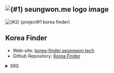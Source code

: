 ![ (#1) seungwon.me logo image](https://github.com/user-attachments/assets/93fcab9f-5afb-46c7-994b-5d418965d8ef)
---

![ (#2) (project#1 korea finder) ](https://github.com/user-attachments/assets/e4410285-863e-4f8d-8a81-ffe8e23a871e)
## Korea Finder 
* Web-site: [korea-finder.seungwon.tech](https://korea-finder.seungwon.tech/)
* Github Repository: [Korea Finder](https://github.com/seungwon-me/KoreaFinder)
<details>
<summary>SRS</summary>
<div markdown="1">

# Korea Finder소프트웨어 요구사항 명세서

## **1. 개요**

### **1.1 목적**

본 문서는 한국 맛집 찾기 웹 애플리케이션의 소프트웨어 요구사항을 정의하고 명세하기 위해 작성되었습니다. 이 시스템은 사용자가 한국 내 맛집을 검색하고, 위치를 확인하며, 리뷰를 작성할 수 있는 종합적인 플랫폼을 제공합니다.

### **1.2 범위**

- **제품명**: 한국 맛집 찾기 (Korea Store Finder)
- **대상 사용자**: 한국 내 맛집을 찾고자 하는 일반 사용자, 맛집 정보를 관리하는 관리자
- **주요 기능**: 맛집 검색, 지도 기반 위치 표시, 리뷰 시스템, 관리자 기능

### **1.3 정의 및 약어**

- **UI**: User Interface (사용자 인터페이스)
- **API**: Application Programming Interface
- **RLS**: Row Level Security (행 수준 보안)
- **PWA**: Progressive Web Application

## **2. 전체 시스템 설명**

### **2.1 제품 관점**

한국 맛집 찾기는 웹 기반 애플리케이션으로, 다음과 같은 외부 시스템과 연동됩니다:

- **Kakao Maps API**: 지도 표시 및 위치 서비스
- **Supabase**: 백엔드 데이터베이스 및 실시간 기능
- **Netlify**: 호스팅 및 배포 플랫폼

### **2.2 제품 기능**

1. **맛집 정보 관리**
    - 맛집 추가, 수정, 삭제
    - 카테고리별 분류
    - 주소 및 위치 정보 관리
2. **지도 기반 서비스**
    - 카카오맵 연동
    - 실시간 위치 표시
    - 거리 계산 및 정렬
3. **리뷰 시스템**
    - 별점 평가 (1-5점)
    - 텍스트 리뷰 작성
    - 실시간 리뷰 업데이트
4. **검색 및 필터링**
    - 키워드 검색
    - 카테고리별 필터링
    - 거리순 정렬
5. **관리자 기능**
    - 맛집 및 리뷰 관리
    - 통계 및 모니터링

### **2.3 사용자 특성**

- **일반 사용자**: 맛집 정보를 검색하고 리뷰를 작성하는 사용자
- **관리자**: 시스템 전반을 관리하고 부적절한 콘텐츠를 제거하는 사용자

### **2.4 제약사항**

- 웹 브라우저 환경에서만 동작
- 인터넷 연결 필수
- 위치 서비스 권한 필요 (선택적)
- 카카오맵 API 사용량 제한

## **3. 시스템 요구사항**

### **3.1 기능적 요구사항**

### **3.1.1 맛집 관리 기능**

- **FR-001**: 사용자는 새로운 맛집을 추가할 수 있어야 한다.
    - 입력 항목: 상점명, 주소, 카테고리, 카카오맵 URL
    - 폼 입력 또는 JSON 형식 입력 지원
    - 카카오맵 URL 입력 시 자동 정보 추출
- **FR-002**: 시스템은 맛집 목록을 표시해야 한다.
    - 페이지네이션 지원 (페이지당 4개 항목)
    - 카테고리별 필터링
    - 키워드 검색 기능
- **FR-003**: 관리자는 맛집 정보를 수정/삭제할 수 있어야 한다.
    - 관리자 인증 필요
    - 맛집 삭제 시 관련 리뷰 자동 삭제

### **3.1.2 지도 기능**

- **FR-004**: 시스템은 카카오맵을 통해 맛집 위치를 표시해야 한다.
    - 맛집별 마커 표시
    - 마커 클릭 시 상세 정보 표시
- **FR-005**: 사용자의 현재 위치를 표시할 수 있어야 한다.
    - GPS 기반 위치 확인
    - 위치 권한 요청
    - 위치 기반 거리 계산
- **FR-006**: 맛집까지의 거리를 계산하고 표시해야 한다.
    - Haversine 공식 사용
    - km/m 단위 표시
    - 거리순 정렬 기능

### **3.1.3 리뷰 시스템**

- **FR-007**: 사용자는 맛집에 대한 리뷰를 작성할 수 있어야 한다.
    - 별점 평가 (1-5점)
    - 텍스트 리뷰
    - 작성자명 입력
- **FR-008**: 시스템은 리뷰 목록을 표시해야 한다.
    - 최신순 정렬
    - 무한 스크롤 또는 페이지네이션
    - 평균 별점 계산
- **FR-009**: 관리자는 부적절한 리뷰를 삭제할 수 있어야 한다.
    - 관리자 권한 확인
    - 삭제 확인 다이얼로그

### **3.1.4 검색 및 필터링**

- **FR-010**: 사용자는 맛집을 검색할 수 있어야 한다.
    - 상점명, 주소, 카테고리 기반 검색
    - 실시간 검색 결과 업데이트
- **FR-011**: 사용자는 카테고리별로 맛집을 필터링할 수 있어야 한다.
    - 동적 카테고리 목록 생성
    - 다중 필터 적용 가능

### **3.1.5 관리자 기능**

- **FR-012**: 관리자는 인증을 통해 관리 페이지에 접근할 수 있어야 한다.
    - 비밀번호 기반 인증
    - 세션 관리
- **FR-013**: 관리자는 모든 맛집과 리뷰를 관리할 수 있어야 한다.
    - 맛집별 리뷰 목록 표시
    - 일괄 삭제 기능
    - 통계 정보 제공

### **3.2 비기능적 요구사항**

### **3.2.1 성능 요구사항**

- **NFR-001**: 페이지 로딩 시간은 3초 이내여야 한다.
- **NFR-002**: 지도 렌더링은 2초 이내에 완료되어야 한다.
- **NFR-003**: 검색 결과는 1초 이내에 표시되어야 한다.
- **NFR-004**: 동시 사용자 100명까지 지원해야 한다.

### **3.2.2 사용성 요구사항**

- **NFR-005**: 모바일 디바이스에서 터치 친화적인 인터페이스를 제공해야 한다.
- **NFR-006**: 다크 모드를 지원해야 한다.
- **NFR-007**: 접근성 가이드라인(WCAG 2.1 AA)을 준수해야 한다.
- **NFR-008**: 직관적인 사용자 인터페이스를 제공해야 한다.

### **3.2.3 신뢰성 요구사항**

- **NFR-009**: 시스템 가용성은 99.5% 이상이어야 한다.
- **NFR-010**: 데이터 손실 없이 장애 복구가 가능해야 한다.
- **NFR-011**: 실시간 데이터 동기화가 보장되어야 한다.

### **3.2.4 보안 요구사항**

- **NFR-012**: 모든 데이터 전송은 HTTPS를 통해 암호화되어야 한다.
- **NFR-013**: SQL 인젝션 공격을 방어해야 한다.
- **NFR-014**: 관리자 기능은 적절한 인증을 거쳐야 한다.
- **NFR-015**: 사용자 입력 데이터는 검증되어야 한다.

### **3.2.5 호환성 요구사항**

- **NFR-016**: 주요 웹 브라우저(Chrome, Firefox, Safari, Edge)를 지원해야 한다.
- **NFR-017**: 모바일 브라우저에서 정상 동작해야 한다.
- **NFR-018**: 반응형 디자인을 지원해야 한다.

## **4. 시스템 아키텍처**

### **4.1 기술 스택**

- **Frontend**: React 18, TypeScript, Tailwind CSS
- **Backend**: Supabase (PostgreSQL, Real-time subscriptions)
- **Maps**: Kakao Maps API
- **Hosting**: Netlify
- **Build Tool**: Vite

### **4.2 데이터베이스 설계**

### **4.2.1 stores 테이블**

`CREATE TABLE stores (  id uuid PRIMARY KEY DEFAULT gen_random_uuid(),  name text NOT NULL,  address text NOT NULL,  category text NOT NULL,  kakao_map_url text NOT NULL,  created_at timestamptz DEFAULT now(),  updated_at timestamptz DEFAULT now());`

### **4.2.2 reviews 테이블**

`CREATE TABLE reviews (  id uuid PRIMARY KEY DEFAULT gen_random_uuid(),  store_id uuid NOT NULL REFERENCES stores(id) ON DELETE CASCADE,  rating integer NOT NULL CHECK (rating >= 1 AND rating <= 5),  content text NOT NULL,  user_name text NOT NULL,  created_at timestamptz DEFAULT now());`

### **4.3 API 설계**

### **4.3.1 Supabase API 엔드포인트**

- `GET /stores`: 맛집 목록 조회
- `POST /stores`: 새 맛집 추가
- `PUT /stores/:id`: 맛집 정보 수정
- `DELETE /stores/:id`: 맛집 삭제
- `GET /reviews`: 리뷰 목록 조회
- `POST /reviews`: 새 리뷰 추가
- `DELETE /reviews/:id`: 리뷰 삭제

### **4.3.2 Kakao Maps API**

- 지도 표시: `kakao.maps.Map`
- 주소 검색: `kakao.maps.services.Geocoder`
- 장소 검색: `kakao.maps.services.Places`

## **5. 사용자 인터페이스 요구사항**

### **5.1 메인 페이지**

- **헤더**: 앱 제목, 위치 버튼, 맛집 추가 버튼, 다크모드 토글
- **사이드바**: 맛집 목록, 검색/필터 기능, 페이지네이션
- **메인 영역**: 카카오맵 표시
- **푸터**: 저작권 정보, 관리자 페이지 링크

### **5.2 맛집 상세 모달**

- **헤더**: 맛집명, 카테고리, 평균 별점
- **지도 영역**: 전체화면 모드에서 맛집 위치 표시
- **액션 버튼**: 카카오맵에서 보기, 리뷰 작성
- **리뷰 목록**: 무한 스크롤, 별점 및 텍스트 표시

### **5.3 리뷰 작성 모달**

- **사용자 정보**: 이름 입력
- **별점 선택**: 1-5점 터치 인터페이스
- **리뷰 내용**: 텍스트 에리어
- **액션 버튼**: 취소, 완료

### **5.4 맛집 추가 모달**

- **입력 방식 선택**: 폼 입력 / JSON 입력
- **장소 검색**: 카카오 API 연동
- **폼 필드**: 상점명, 주소, 카테고리, 카카오맵 URL
- **위치 기반 검색**: 현재 위치 기준 검색 옵션

### **5.5 관리자 페이지**

- **인증 화면**: 비밀번호 입력
- **관리 대시보드**: 맛집별 리뷰 목록, 삭제 기능
- **확장/축소**: 맛집별 상세 정보 토글

## **6. 품질 보증**

### **6.1 테스트 요구사항**

- **단위 테스트**: 핵심 비즈니스 로직 테스트
- **통합 테스트**: API 연동 테스트
- **E2E 테스트**: 사용자 시나리오 테스트
- **성능 테스트**: 로딩 시간 및 응답 시간 측정
- **보안 테스트**: 취약점 스캔 및 침투 테스트

### **6.2 코드 품질**

- **ESLint**: 코드 스타일 및 품질 검사
- **TypeScript**: 타입 안정성 보장
- **코드 리뷰**: 모든 변경사항에 대한 리뷰
- **문서화**: 주요 함수 및 컴포넌트 문서화

## **7. 배포 및 운영**

### **7.1 배포 환경**

- **개발 환경**: 로컬 개발 서버
- **스테이징 환경**: Netlify Preview 배포
- **프로덕션 환경**: Netlify 메인 도메인

### **7.2 모니터링**

- **성능 모니터링**: Core Web Vitals 측정
- **에러 추적**: 런타임 에러 로깅
- **사용자 분석**: 페이지 뷰 및 사용자 행동 분석

### **7.3 백업 및 복구**

- **데이터베이스 백업**: 일일 자동 백업
- **코드 백업**: Git 저장소 관리
- **복구 절차**: 장애 시 복구 매뉴얼

## **8. 향후 개선사항**

### **8.1 단기 개선사항 (3개월)**

- 사용자 계정 시스템 도입
- 즐겨찾기 기능
- 리뷰 좋아요/싫어요 기능
- 푸시 알림 (PWA)

### **8.2 중기 개선사항 (6개월)**

- 소셜 로그인 연동
- 맛집 추천 알고리즘
- 사진 업로드 기능
- 오프라인 지원

### **8.3 장기 개선사항 (1년)**

- 모바일 앱 개발
- AI 기반 맛집 추천
- 다국어 지원
- 결제 시스템 연동

## **9. 부록**

### **9.1 용어집**

- **맛집**: 사용자가 추천하는 음식점
- **리뷰**: 맛집에 대한 사용자 평가 및 의견
- **카테고리**: 맛집의 음식 종류 분류
- **실시간 동기화**: 데이터 변경 시 즉시 모든 클라이언트에 반영

### **9.2 참조 문서**

- Kakao Maps API 문서
- Supabase 문서
- React 공식 문서
- Tailwind CSS 문서

</div>
</details>

